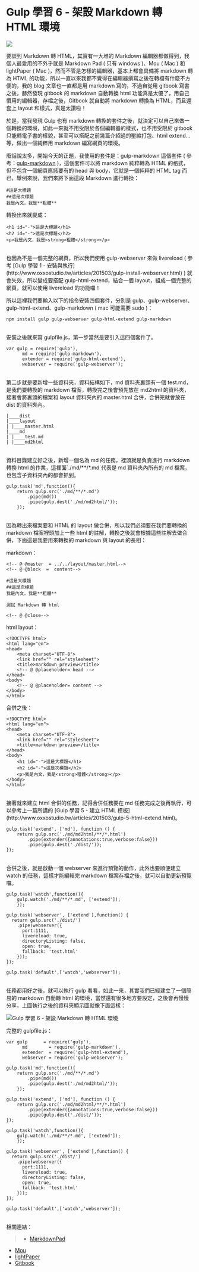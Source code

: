 # Gulp 學習 6 - 架設 Markdown 轉 HTML 環境  

![](/img/articles/201503/gulp-6-markdown-to-html.jpg#preview-img)

要談到 Markdown 轉 HTML，其實有一大堆的 Markdown 編輯器都做得到，我個人最愛用的不外乎就是 Markdown Pad ( 只有 windows )、Mou ( Mac ) 和 lightPaper ( Mac )，然而不管是怎樣的編輯器，基本上都會具備將 markdown 轉為 HTML 的功能，所以一直以來我都不覺得在編輯器撰寫之後在轉檔有什麼不方便的，我的 blog 文章也一直都是用 markdown 寫的，不過自從用 gitbook 寫書之後，赫然發現 gitbook 的 markdown 自動轉換 html 功能真是太優了，用自己慣用的編輯器，存檔之後，Gitbook 就自動將 markdown 轉換為 HTML，而且還套上 layout 和樣式，真是太讚啦！

於是，當我發現 Gulp 也有 markdown 轉換的套件之後，就決定可以自己來做一個轉換的環境，如此一來就不用受限於各個編輯器的樣式，也不用受限於 gitbook 只能轉電子書的樣貌，甚至可以搭配之前幾篇介紹過的壓縮打包、html extend...等，做出一個純粹用 markdown 編寫網頁的環境。

廢話說太多，開始今天的正題，我使用的套件是：gulp-markdown 這個套件 ( 參考：[gulp-markdown](https://www.npmjs.com/package/gulp-markdown) )，這個套件可以將 markdown 純粹轉為 HTML 的格式，但不包含一個網頁應該要有的 head 與 body，它就是一個純粹的 HTML tag 而已，舉例來說，我們來將下面這段 Markdown 進行轉換：

	#這是大標題
	##這是次標題
	我是內文，我是**粗體**
	
轉換出來就變成：

	<h1 id="-">這是大標題</h1>
	<h2 id="-">這是次標題</h2>
	<p>我是內文，我是<strong>粗體</strong></p>

<br/>
也因為不是一個完整的網頁，所以我們使用 gulp-webserver 來做 livereload ( 參考 [Gulp 學習 1 - 安裝與執行](http://www.oxxostudio.tw/articles/201503/gulp-install-webserver.html) ) 就會失效，所以變成要搭配 gulp-html-extend，結合一個 layout，組成一個完整的網頁，就可以使用  livereload 的功能囉！

所以這裡我們要輸入以下的指令安裝四個套件，分別是 gulp、gulp-webserver、gulp-html-extend、gulp-markdown ( mac 可能需要 sudo )：

	npm install gulp gulp-webserver gulp-html-extend gulp-markdown

<br/>
安裝之後就來寫 gulpfile.js，第一步當然是要引入這四個套件了。

	var gulp = require('gulp'),
	      md = require('gulp-markdown'),
	      extender = require('gulp-html-extend'),
	      webserver = require('gulp-webserver');
	      
<br/>
第二步就是要新增一些資料夾，資料結構如下，md 資料夾裏頭有一個 test.md，是我們要轉換的 markdown 檔案，轉換完之後會預先放在 md2html 的資料夾，接著會將裏頭的檔案和 layout 資料夾內的 master.html 合併，合併完就會放在 dist 的資料夾內。

	|____dist
	|____layout
	| |____master.html
	|____md
	| |____test.md
	| |____md2html

<br/>
資料目錄建立好之後，新增一個名為 md 的任務，裡頭就是負責進行 markdown 轉換 html 的作業，這裡面`./md/**/*.md`代表是 md 資料夾內所有的 md 檔案，也包含子資料夾內的都會抓到。

	gulp.task('md',function(){
	    return gulp.src('./md/**/*.md')
	        .pipe(md())
	        .pipe(gulp.dest('./md/md2html/'));
		});
		
<br/>
因為轉出來檔案要和 HTML 的 layout 做合併，所以我們必須要在我們要轉換的 markdown 檔案裡頭加上一些 html 的註解，轉換之後就會根據這些註解去做合併，下面這是我要用來轉換的 markdown 與 layout 的長相：

markdown：

	<!-- @ @master  = ../../layout/master.html-->
	<!-- @ @block  =  content-->
	
	#這是大標題
	##這是次標題
	我是內文，我是**粗體**
	
	測試 Markdown 轉 html
	
	<!-- @ @close-->

html layout：

	<!DOCTYPE html>
	<html lang="en">
	<head>
		<meta charset="UTF-8">
		<link href="" rel="stylesheet">
		<title>markdown preview</title>
		<!-- @ @placeholder= head -->
	</head>
	<body>
		<!-- @ @placeholder= content -->
	</body>
	</html>

合併之後：

	<!DOCTYPE html>
	<html lang="en">
	<head>
		<meta charset="UTF-8">
		<link href="" rel="stylesheet">
		<title>markdown preview</title>
	</head>
	<body>
		<h1 id="-">這是大標題</h1>
		<h2 id="-">這是次標題</h2>
		<p>我是內文，我是<strong>粗體</strong></p>
	</body>
	</html>
	
<br/>
接著就來建立 html 合併的任務，記得合併任務要在 md 任務完成之後再執行，可以參考上一篇所講的 [Gulp 學習 5 - 建立 HTML 模板](http://www.oxxostudio.tw/articles/201503/gulp-5-html-extend.html)。

	gulp.task('extend', ['md'], function () {
	    return gulp.src('./md/md2html/**/*.html')
	        .pipe(extender({annotations:true,verbose:false}))
	        .pipe(gulp.dest('./dist/'));
	});
	
<br/>
合併之後，就是啟動一個 webserver 來進行預覽的動作，此外也要順便建立 watch 的任務，這樣才能編輯完 markdown 檔案存檔之後，就可以自動更新預覽囉。

	gulp.task('watch',function(){
		gulp.watch('./md/**/*.md', ['extend']);
		});
	
	gulp.task('webserver', ['extend'],function() {
	  return gulp.src('./dist/')
	    .pipe(webserver({
	      port:1111,
	      livereload: true,
	      directoryListing: false,
	      open: true,
	      fallback: 'test.html'
	    }));
	});

	gulp.task('default',['watch','webserver']);
	
<br/>
任務都用好之後，就可以執行 gulp 看看，如此一來，其實我們已經建立了一個簡易的 markdown 自動轉 html 的環境，當然還有很多地方要設定，之後會再慢慢分享，上圖執行之後的資料夾顯示圖就像下面這樣：

![Gulp 學習 6 - 架設 Markdown 轉 HTML 環境](/img/articles/201503/20150313_1_02.jpg)

完整的 gulpfile.js：

	var gulp      = require('gulp'),
		  md        = require('gulp-markdown'),
		  extender  = require('gulp-html-extend'),
		  webserver = require('gulp-webserver');
	
	gulp.task('md',function(){
	    return gulp.src('./md/**/*.md')
	        .pipe(md())
	        .pipe(gulp.dest('./md/md2html/'));
		});
	
	gulp.task('extend', ['md'], function () {
	    return gulp.src('./md/md2html/**/*.html')
	        .pipe(extender({annotations:true,verbose:false}))
	        .pipe(gulp.dest('./dist/'));
	});
	
	gulp.task('watch',function(){
		gulp.watch('./md/**/*.md', ['extend']);
		});
	
	gulp.task('webserver', ['extend'],function() {
	  return gulp.src('./dist/')
	    .pipe(webserver({
	      port:1111,
	      livereload: true,
	      directoryListing: false,
	      open: true,
	      fallback: 'test.html'
	    }));
	});
	
	gulp.task('default',['watch','webserver']);

<br/>
相關連結：

>- [MarkdownPad](http://markdownpad.com/)
- [Mou](http://25.io/mou/)
- [lightPaper](http://www.ashokgelal.com/lightpaper-for-mac/)
- [Gitbook](https://www.gitbook.com/)	
